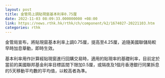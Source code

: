```yaml
---
layout: post
title: 金管局上調貼現窗基本利率0.75厘
date: 2022-11-03 08:09:33.000000000 +08:00
link: https://news.rthk.hk/rthk/ch/component/k2/1674027-20221103.htm
categories: rthk
---
```


金管局宣布，將貼現窗基本利率上調0.75厘，提高至4.25厘，追隨美國聯儲局較早時加息舉動，即時生效。

基本利率用作計算經貼現窗進行回購交易時，適用的貼現率的基礎利率，目前定於當前的美國聯邦基金利率目標區間下限加0.5厘，或隔夜及1個月香港銀行同業拆息的5天移動平均數的平均值，以較高者為準。

